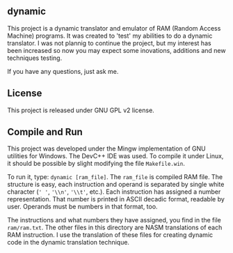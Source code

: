 dynamic
-------

This project is a dynamic translator and emulator of RAM (Random Access Machine) programs. It was created
to 'test' my abilities to do a dynamic translator. I was not plannig to continue the project, but my interest
has been increased so now you may expect some inovations, additions and new techniques testing.

If you have any questions, just ask me.

License
-------

This project is released under GNU GPL v2 license.

Compile and Run
---------------

This project was developed under the Mingw implementation of GNU utilities for Windows. The DevC++ IDE was used.
To compile it under Linux, it should be possible by slight modifying the file `Makefile.win`.

To run it, type: `dynamic [ram_file]`. The `ram_file` is compiled RAM file. The structure is easy,
each instruction and operand is separated by single white character (`' '`, `'\\n'`, `'\\t'`, etc.). Each
instruction has assigned a number representation. That number is printed in ASCII decadic format, readable by user.
Operands must be numbers in that format, too.

The instructions and what numbers they have assigned, you find in the file `ram/ram.txt`. The other files in this
directory are NASM translations of each RAM instruction. I use the translation of these files for creating dynamic
code in the dynamic translation technique.

